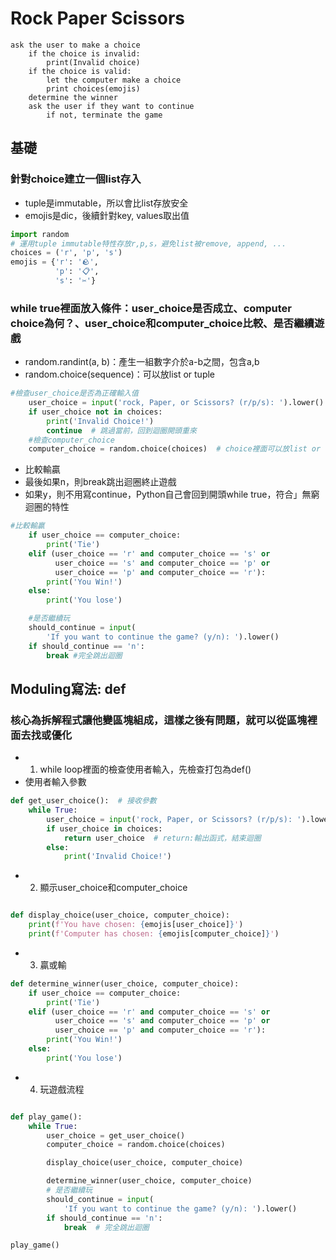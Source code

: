 # Rock Paper Scissors
```
ask the user to make a choice
    if the choice is invalid:
        print(Invalid choice)
    if the choice is valid:
        let the computer make a choice
        print choices(emojis)
    determine the winner
    ask the user if they want to continue
        if not, terminate the game
```

## 基礎

### 針對choice建立一個list存入

- tuple是immutable，所以會比list存放安全
- emojis是dic，後續針對key, values取出值

```python
import random
# 運用tuple immutable特性存放r,p,s，避免list被remove, append, ...
choices = ('r', 'p', 's')
emojis = {'r': '🪨',
          'p': '📋',
          's': '✂'}
```
### while true裡面放入條件：user_choice是否成立、computer choice為何？、user_choice和computer_choice比較、是否繼續遊戲

- random.randint(a, b)：產生一組數字介於a-b之間，包含a,b
- random.choice(sequence)：可以放list or tuple

```python
#檢查user_choice是否為正確輸入值
    user_choice = input('rock, Paper, or Scissors? (r/p/s): ').lower()
    if user_choice not in choices:
        print('Invalid Choice!')
        continue  # 跳過當前，回到迴圈開頭重來
    #檢查computer_choice
    computer_choice = random.choice(choices)  # choice裡面可以放list or tuple
```
- 比較輸贏
- 最後如果n，則break跳出迴圈終止遊戲
- 如果y，則不用寫continue，Python自己會回到開頭while true，符合」無窮迴圈的特性

```python
#比較輸贏
    if user_choice == computer_choice:
        print('Tie')
    elif (user_choice == 'r' and computer_choice == 's' or
          user_choice == 's' and computer_choice == 'p' or
          user_choice == 'p' and computer_choice == 'r'):
        print('You Win!')
    else:
        print('You lose')

    #是否繼續玩
    should_continue = input(
        'If you want to continue the game? (y/n): ').lower()
    if should_continue == 'n':
        break #完全跳出迴圈
```

## Moduling寫法: def
### 核心為拆解程式讓他變區塊組成，這樣之後有問題，就可以從區塊裡面去找或優化

- 1. while loop裡面的檢查使用者輸入，先檢查打包為def()
- 使用者輸入參數

```python
def get_user_choice():  # 接收參數
    while True:
        user_choice = input('rock, Paper, or Scissors? (r/p/s): ').lower()
        if user_choice in choices:
            return user_choice  # return:輸出函式，結束迴圈
        else:
            print('Invalid Choice!')
```
- 2. 顯示user_choice和computer_choice

```python

def display_choice(user_choice, computer_choice):
    print(f'You have chosen: {emojis[user_choice]}')
    print(f'Computer has chosen: {emojis[computer_choice]}')
```

- 3. 贏或輸

```python
def determine_winner(user_choice, computer_choice):
    if user_choice == computer_choice:
        print('Tie')
    elif (user_choice == 'r' and computer_choice == 's' or
          user_choice == 's' and computer_choice == 'p' or
          user_choice == 'p' and computer_choice == 'r'):
        print('You Win!')
    else:
        print('You lose')
```

- 4. 玩遊戲流程

```python

def play_game():
    while True:
        user_choice = get_user_choice()
        computer_choice = random.choice(choices)

        display_choice(user_choice, computer_choice)

        determine_winner(user_choice, computer_choice)
        # 是否繼續玩
        should_continue = input(
            'If you want to continue the game? (y/n): ').lower()
        if should_continue == 'n':
            break  # 完全跳出迴圈

```

```python 
play_game()
```